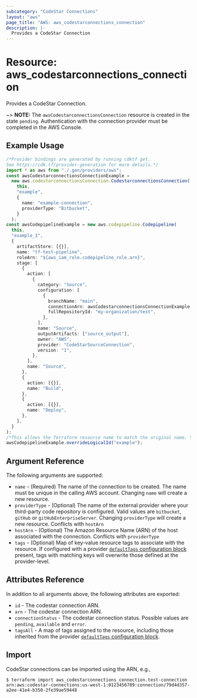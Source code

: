 ```yaml
---
subcategory: "CodeStar Connections"
layout: "aws"
page_title: "AWS: aws_codestarconnections_connection"
description: |-
  Provides a CodeStar Connection
---
```


# Resource: aws\_codestarconnections\_connection

Provides a CodeStar Connection.

\~> **NOTE:** The `awsCodestarconnectionsConnection` resource is created in the state `pending`. Authentication with the connection provider must be completed in the AWS Console.

## Example Usage

```typescript
/*Provider bindings are generated by running cdktf get.
See https://cdk.tf/provider-generation for more details.*/
import * as aws from "./.gen/providers/aws";
const awsCodestarconnectionsConnectionExample =
  new aws.codestarconnectionsConnection.CodestarconnectionsConnection(
    this,
    "example",
    {
      name: "example-connection",
      providerType: "Bitbucket",
    }
  );
const awsCodepipelineExample = new aws.codepipeline.Codepipeline(
  this,
  "example_1",
  {
    artifactStore: [{}],
    name: "tf-test-pipeline",
    roleArn: "${aws_iam_role.codepipeline_role.arn}",
    stage: [
      {
        action: [
          {
            category: "Source",
            configuration: [
              {
                branchName: "main",
                connectionArn: awsCodestarconnectionsConnectionExample.arn,
                fullRepositoryId: "my-organization/test",
              },
            ],
            name: "Source",
            outputArtifacts: ["source_output"],
            owner: "AWS",
            provider: "CodeStarSourceConnection",
            version: "1",
          },
        ],
        name: "Source",
      },
      {
        action: [{}],
        name: "Build",
      },
      {
        action: [{}],
        name: "Deploy",
      },
    ],
  }
);
/*This allows the Terraform resource name to match the original name. You can remove the call if you don't need them to match.*/
awsCodepipelineExample.overrideLogicalId("example");

```

## Argument Reference

The following arguments are supported:

* `name` - (Required) The name of the connection to be created. The name must be unique in the calling AWS account. Changing `name` will create a new resource.
* `providerType` - (Optional) The name of the external provider where your third-party code repository is configured. Valid values are `bitbucket`, `gitHub` or `gitHubEnterpriseServer`. Changing `providerType` will create a new resource. Conflicts with `hostArn`
* `hostArn` - (Optional) The Amazon Resource Name (ARN) of the host associated with the connection. Conflicts with `providerType`
* `tags` - (Optional) Map of key-value resource tags to associate with the resource. If configured with a provider [`defaultTags` configuration block](https://registry.terraform.io/providers/hashicorp/aws/latest/docs#default_tags-configuration-block) present, tags with matching keys will overwrite those defined at the provider-level.

## Attributes Reference

In addition to all arguments above, the following attributes are exported:

* `id` - The codestar connection ARN.
* `arn` - The codestar connection ARN.
* `connectionStatus` - The codestar connection status. Possible values are `pending`, `available` and `error`.
* `tagsAll` - A map of tags assigned to the resource, including those inherited from the provider [`defaultTags` configuration block](https://registry.terraform.io/providers/hashicorp/aws/latest/docs#default_tags-configuration-block).

## Import

CodeStar connections can be imported using the ARN, e.g.,

```console
$ terraform import aws_codestarconnections_connection.test-connection arn:aws:codestar-connections:us-west-1:0123456789:connection/79d4d357-a2ee-41e4-b350-2fe39ae59448
```
